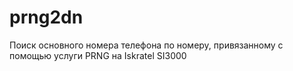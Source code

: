 # prng2dn
Поиск основного номера телефона по номеру, привязанному с помощью услуги PRNG на Iskratel SI3000
